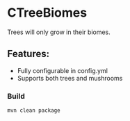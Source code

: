 # CTreeBiomes
Trees will only grow in their biomes.

## Features:
- Fully configurable in config.yml
- Supports both trees and mushrooms

### Build
`mvn clean package`